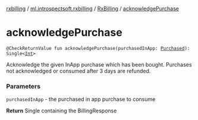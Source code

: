 [rxbilling](../../index.md) / [ml.introspectsoft.rxbilling](../index.md) / [RxBilling](index.md) / [acknowledgePurchase](./acknowledge-purchase.md)

# acknowledgePurchase

`@CheckReturnValue fun acknowledgePurchase(purchasedInApp: `[`Purchased`](../-purchased/index.md)`): Single<`[`Int`](https://kotlinlang.org/api/latest/jvm/stdlib/kotlin/-int/index.html)`>`

Acknowledge the given InApp purchase which has been bought.
Purchases not acknowledged or consumed after 3 days are refunded.

### Parameters

`purchasedInApp` - the purchased in app purchase to consume

**Return**
Single containing the BillingResponse


